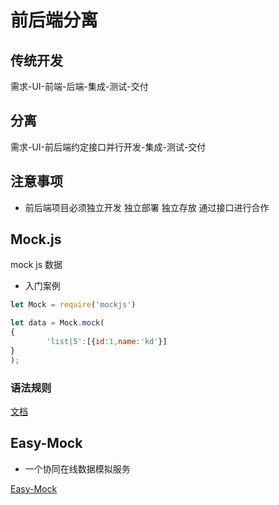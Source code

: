 # 前后端分离

## 传统开发

需求-UI-前端-后端-集成-测试-交付

## 分离

需求-UI-前后端约定接口并行开发-集成-测试-交付

## 注意事项

- 前后端项目必须独立开发 独立部署 独立存放 通过接口进行合作

## Mock.js

mock js 数据

- 入门案例

```js
let Mock = require('mockjs')

let data = Mock.mock(
{
        'list|5':[{id:1,name:'kd'}]
}
);
```

### 语法规则

[文档](https://github.com/nuysoft/Mock/wiki/Syntax-Specification)


## Easy-Mock

- 一个协同在线数据模拟服务

[Easy-Mock](https://easy-mock.com/)
